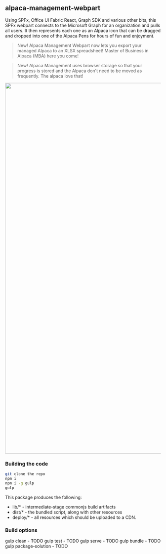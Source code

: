 ## alpaca-management-webpart

Using SPFx, Office UI Fabric React, Graph SDK and various other bits, this SPFx webpart connects to the Microsoft Graph for an organization and pulls all users. It then represents each one as an Alpaca icon that can be dragged and dropped into one of the Alpaca Pens for hours of fun and enjoyment. 

> New! Alpaca Management Webpart now lets you export your managed Alpaca to an XLSX spreadsheet! Master of Business in Alpaca (MBA) here you come!

> New! Alpaca Management uses browser storage so that your progress is stored and the Alpaca don't need to be moved as frequently. The alpaca love that!

<p align="center">
  <img src="https://github.com/spithappens/alpaca-management-webpart/blob/master/AlpacaManagementScreenshot-3.png?raw=true" width="1200">
</p>

### Building the code

```bash
git clone the repo
npm i
npm i -g gulp
gulp
```

This package produces the following:

* lib/* - intermediate-stage commonjs build artifacts
* dist/* - the bundled script, along with other resources
* deploy/* - all resources which should be uploaded to a CDN.

### Build options

gulp clean - TODO
gulp test - TODO
gulp serve - TODO
gulp bundle - TODO
gulp package-solution - TODO
